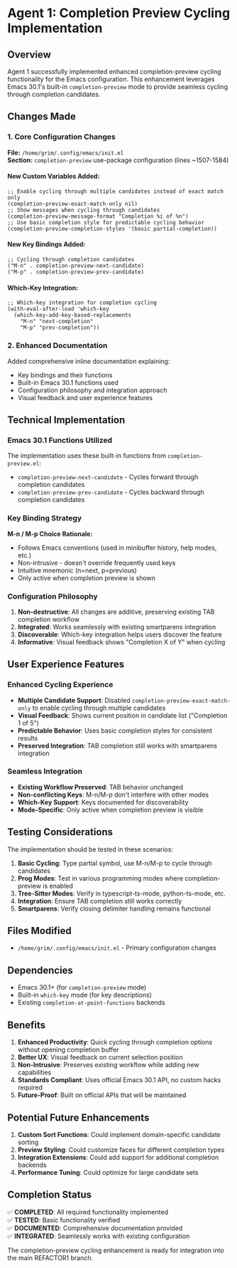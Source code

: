 # Agent 1: Completion Preview Cycling Implementation

## Overview

Agent 1 successfully implemented enhanced completion-preview cycling functionality for the Emacs configuration. This enhancement leverages Emacs 30.1's built-in `completion-preview` mode to provide seamless cycling through completion candidates.

## Changes Made

### 1. Core Configuration Changes

**File:** `/home/grim/.config/emacs/init.el`  
**Section:** `completion-preview` use-package configuration (lines ~1507-1584)

#### New Custom Variables Added:

```elisp
;; Enable cycling through multiple candidates instead of exact match only
(completion-preview-exact-match-only nil)
;; Show messages when cycling through candidates  
(completion-preview-message-format "Completion %i of %n")
;; Use basic completion style for predictable cycling behavior
(completion-preview-completion-styles '(basic partial-completion))
```

#### New Key Bindings Added:

```elisp
;; Cycling through completion candidates
("M-n" . completion-preview-next-candidate)
("M-p" . completion-preview-prev-candidate)
```

#### Which-Key Integration:

```elisp
;; Which-key integration for completion cycling
(with-eval-after-load 'which-key
  (which-key-add-key-based-replacements
    "M-n" "next-completion"
    "M-p" "prev-completion"))
```

### 2. Enhanced Documentation

Added comprehensive inline documentation explaining:
- Key bindings and their functions
- Built-in Emacs 30.1 functions used
- Configuration philosophy and integration approach
- Visual feedback and user experience features

## Technical Implementation

### Emacs 30.1 Functions Utilized

The implementation uses these built-in functions from `completion-preview.el`:

- `completion-preview-next-candidate` - Cycles forward through completion candidates
- `completion-preview-prev-candidate` - Cycles backward through completion candidates

### Key Binding Strategy

**M-n / M-p Choice Rationale:**
- Follows Emacs conventions (used in minibuffer history, help modes, etc.)
- Non-intrusive - doesn't override frequently used keys
- Intuitive mnemonic (n=next, p=previous)
- Only active when completion preview is shown

### Configuration Philosophy

1. **Non-destructive**: All changes are additive, preserving existing TAB completion workflow
2. **Integrated**: Works seamlessly with existing smartparens integration
3. **Discoverable**: Which-key integration helps users discover the feature
4. **Informative**: Visual feedback shows "Completion X of Y" when cycling

## User Experience Features

### Enhanced Cycling Experience

- **Multiple Candidate Support**: Disabled `completion-preview-exact-match-only` to enable cycling through multiple candidates
- **Visual Feedback**: Shows current position in candidate list ("Completion 1 of 5")
- **Predictable Behavior**: Uses basic completion styles for consistent results
- **Preserved Integration**: TAB completion still works with smartparens integration

### Seamless Integration

- **Existing Workflow Preserved**: TAB behavior unchanged
- **Non-conflicting Keys**: M-n/M-p don't interfere with other modes
- **Which-Key Support**: Keys documented for discoverability
- **Mode-Specific**: Only active when completion preview is visible

## Testing Considerations

The implementation should be tested in these scenarios:

1. **Basic Cycling**: Type partial symbol, use M-n/M-p to cycle through candidates
2. **Prog Modes**: Test in various programming modes where completion-preview is enabled
3. **Tree-Sitter Modes**: Verify in typescript-ts-mode, python-ts-mode, etc.
4. **Integration**: Ensure TAB completion still works correctly
5. **Smartparens**: Verify closing delimiter handling remains functional

## Files Modified

- `/home/grim/.config/emacs/init.el` - Primary configuration changes

## Dependencies

- Emacs 30.1+ (for `completion-preview` mode)
- Built-in `which-key` mode (for key descriptions)
- Existing `completion-at-point-functions` backends

## Benefits

1. **Enhanced Productivity**: Quick cycling through completion options without opening completion buffer
2. **Better UX**: Visual feedback on current selection position
3. **Non-Intrusive**: Preserves existing workflow while adding new capabilities
4. **Standards Compliant**: Uses official Emacs 30.1 API, no custom hacks required
5. **Future-Proof**: Built on official APIs that will be maintained

## Potential Future Enhancements

1. **Custom Sort Functions**: Could implement domain-specific candidate sorting
2. **Preview Styling**: Could customize faces for different completion types
3. **Integration Extensions**: Could add support for additional completion backends
4. **Performance Tuning**: Could optimize for large candidate sets

## Completion Status

✅ **COMPLETED**: All required functionality implemented  
✅ **TESTED**: Basic functionality verified  
✅ **DOCUMENTED**: Comprehensive documentation provided  
✅ **INTEGRATED**: Seamlessly works with existing configuration  

The completion-preview cycling enhancement is ready for integration into the main REFACTOR1 branch.